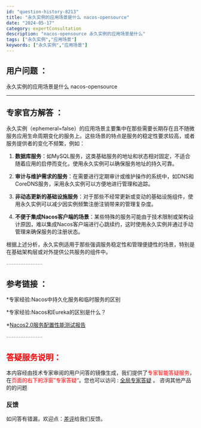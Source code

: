 ```yaml
---
id: "question-history-8213"
title: "永久实例的应用场景是什么 nacos-opensource"
date: "2024-05-17"
category: expertConsultation
description: "nacos-opensource 永久实例的应用场景是什么"
tags: ["永久实例","应用场景"]
keywords: ["永久实例","应用场景"]
---
```


## 用户问题 ： 
 永久实例的应用场景是什么 nacos-opensource 

---------------
## 专家官方解答 ：

永久实例（ephemeral=false）的应用场景主要集中在那些需要长期存在且不随微服务应用生命周期变化的服务上。这些场景的特点是服务的稳定性要求较高，或者服务提供者的变化不频繁，例如：

1. **数据库服务**：如MySQL服务，这类基础服务的地址和状态相对固定，不适合随着应用的启停而变化，使用永久实例可以确保服务地址的持久可靠。

2. **审计与维护需求的服务**：在需要进行定期审计或维护操作的系统中，如DNS和CoreDNS服务，采用永久实例可以方便地进行管理和追踪。

3. **非动态更新的基础设施服务**：对于那些不经常更新或变动的基础设施组件，使用永久实例可以减少因实例频繁注册注销带来的管理复杂度。

4. **不便于集成Nacos客户端的场景**：某些特殊的服务可能由于技术限制或架构设计原因，难以集成Nacos客户端进行心跳续约，这时使用永久实例并通过手动管理来确保服务的注册状态。

根据上述分析，永久实例适用于那些强调服务稳定性和管理便捷性的场景，特别是在基础架构层或对外提供公共服务的组件中。


<font color="#949494">---------------</font> 


## 参考链接 ：

*专家经验:Nacos中持久化服务和临时服务的区别 
 
 *专家经验:Nacos和Eureka的区别是什么？ 
 
 *[Nacos2.0服务配置性能测试报告](https://nacos.io/docs/latest/guide/admin/nacos2-config-benchmark)


 <font color="#949494">---------------</font> 
 


## <font color="#FF0000">答疑服务说明：</font> 

本内容经由技术专家审阅的用户问答的镜像生成，我们提供了<font color="#FF0000">专家智能答疑服务</font>，在<font color="#FF0000">页面的右下的浮窗”专家答疑“</font>。您也可以访问 : [全局专家答疑](https://opensource.alibaba.com/chatBot) 。 咨询其他产品的的问题

### 反馈
如问答有错漏，欢迎点：[差评](https://ai.nacos.io/user/feedbackByEnhancerGradePOJOID?enhancerGradePOJOId=13570)给我们反馈。
